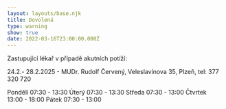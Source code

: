```yaml
---
layout: layouts/base.njk
title: Dovolená
type: warning
show: true
date: 2022-03-16T23:00:00.000Z
---
```

Zastupující lékař v případě akutních potíží:

24.2.- 28.2.2025 - MUDr. Rudolf Červený, Veleslavínova 35, Plzeň, tel: 377 320 720

Pondělí    07:30 - 13:30
Úterý       07:30 - 13:30
Středa      07:30 - 13:00
Čtvrtek    13:00 - 18:00
Pátek        07:30 - 13:00
